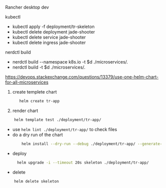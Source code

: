 Rancher desktop dev

kubectl
- kubectl apply -f deployment/tr-skeleton
- kubectl delete deployment jade-shooter
- kubectl delete service jade-shooter
- kubectl delete ingress jade-shooter

nerdctl build
- nerdctl build --namespace k8s.io -t $d ./microservices/.
- nerdctl build -t $d ./microservices/.


https://devops.stackexchange.com/questions/13379/use-one-helm-chart-for-all-microservices

1) create templete chart 
   ```bash
      helm create tr-app
   ```

2) render chart
```bash
    helm template test ./deployment/tr-app/
```

- use `helm lint ./deployment/tr-app/` to check files
- do a dry run of the chart
  ```bash
      helm install --dry-run --debug ./deployment/tr-app/ --generate-name
  ```
- deploy
  ```bash
    helm upgrade -i --timeout 20s skeleton ./deployment/tr-app/
  ```
 - delete
  ```bash
      helm delete skeleton
  ```